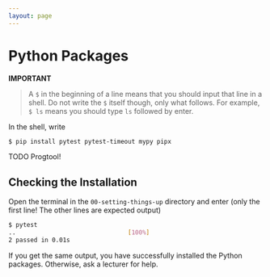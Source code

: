 ```yaml
---
layout: page
---
```


# Python Packages

**IMPORTANT**

> A `$` in the beginning of a line means that you should input that line in a shell.
> Do not write the `$` itself though, only what follows.
> For example, `$ ls` means you should type `ls` followed by enter.

In the shell, write

```bash
$ pip install pytest pytest-timeout mypy pipx
```

TODO Progtool!

## Checking the Installation

Open the terminal in the `00-setting-things-up` directory and enter (only the first line! The other lines are expected output)

```bash
$ pytest
..                               [100%]
2 passed in 0.01s
```

If you get the same output, you have successfully installed the Python packages.
Otherwise, ask a lecturer for help.
